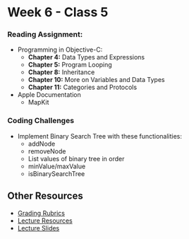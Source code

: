 # Week 6 - Class 5

### Reading Assignment:
* Programming in Objective-C:
  * **Chapter 4:** Data Types and Expressions
  * **Chapter 5:** Program Looping
  * **Chapter 8:** Inheritance
  * **Chapter 10:** More on Variables and Data Types
  * **Chapter 11:** Categories and Protocols
* Apple Documentation
  * MapKit


### Coding Challenges
* Implement Binary Search Tree with these functionalities:
  * addNode
  * removeNode
  * List values of binary tree in order
  * minValue/maxValue
  * isBinarySearchTree

## Other Resources
* [Grading Rubrics](../../resources/)
* [Lecture Resources](lecture/)
* [Lecture Slides]()
